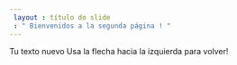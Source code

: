 ```yaml
---
 layout : título do slide
 : " Bienvenidos a la segunda página ! "
---
```

Tu texto nuevo
Usa la flecha hacia la izquierda para volver!
